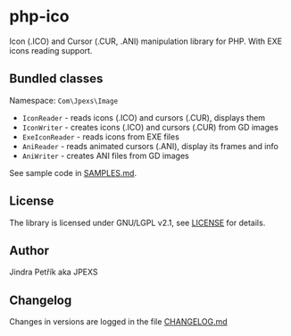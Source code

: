 # php-ico
Icon (.ICO) and Cursor (.CUR, .ANI) manipulation library for PHP.
With EXE icons reading support.

## Bundled classes

Namespace: `Com\Jpexs\Image`

- `IconReader` - reads icons (.ICO) and cursors (.CUR), displays them
- `IconWriter` - creates icons (.ICO) and cursors (.CUR) from GD images
- `ExeIconReader` - reads icons from EXE files
- `AniReader` - reads animated cursors (.ANI), display its frames and info
- `AniWriter` - creates ANI files from GD images

See sample code in [SAMPLES.md](SAMPLES.md).

## License
The library is licensed under GNU/LGPL v2.1, see [LICENSE](LICENSE)
for details.

## Author
Jindra Petřík aka JPEXS

## Changelog
Changes in versions are logged in the file [CHANGELOG.md](CHANGELOG.md)

